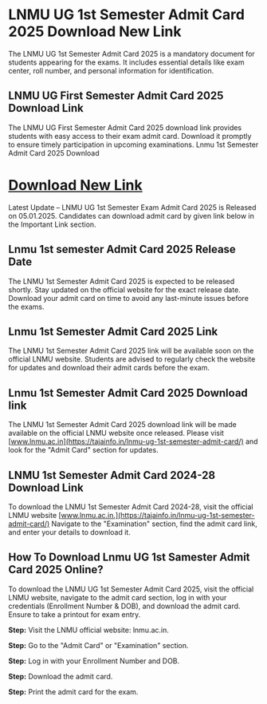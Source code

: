 # LNMU UG 1st Semester Admit Card 2025 Download New Link
The LNMU UG 1st Semester Admit Card 2025 is a mandatory document for students appearing for the exams. It includes essential details like exam center, roll number, and personal information for identification.

## LNMU UG First Semester Admit Card 2025 Download Link

The LNMU UG First Semester Admit Card 2025 download link provides students with easy access to their exam admit card. Download it promptly to ensure timely participation in upcoming examinations. Lnmu 1st Semester Admit Card 2025 Download

  # [Download New Link](https://tajainfo.in/lnmu-ug-1st-semester-admit-card/)
  Latest Update – LNMU UG 1st Semester Exam Admit Card 2025 is Released on 05.01.2025. Candidates can download admit card by given link below in the Important Link section.

## Lnmu 1st semester Admit Card 2025 Release Date

The LNMU 1st Semester Admit Card 2025 is expected to be released shortly. Stay updated on the official website for the exact release date. Download your admit card on time to avoid any last-minute issues before the exams.

## Lnmu 1st Semester Admit Card 2025 Link

The LNMU 1st Semester Admit Card 2025 link will be available soon on the official LNMU website. Students are advised to regularly check the website for updates and download their admit cards before the exam.

## Lnmu 1st Semester Admit Card 2025 Download link

The LNMU 1st Semester Admit Card 2025 download link will be made available on the official LNMU website once released. Please visit [www.lnmu.ac.in](https://tajainfo.in/lnmu-ug-1st-semester-admit-card/) and look for the "Admit Card" section for updates.

## LNMU 1st Semester Admit Card 2024-28 Download Link

To download the LNMU 1st Semester Admit Card 2024-28, visit the official LNMU website [www.lnmu.ac.in.](https://tajainfo.in/lnmu-ug-1st-semester-admit-card/) Navigate to the "Examination" section, find the admit card link, and enter your details to download it.

## How To Download Lnmu UG 1st Samester Admit Card 2025 Online?
To download the LNMU UG 1st Semester Admit Card 2025, visit the official LNMU website, navigate to the admit card section, log in with your credentials (Enrollment Number & DOB), and download the admit card. Ensure to take a printout for exam entry.

**Step:** Visit the LNMU official website: lnmu.ac.in.

**Step:** Go to the "Admit Card" or "Examination" section.

**Step:** Log in with your Enrollment Number and DOB.

**Step:** Download the admit card.

**Step:** Print the admit card for the exam.




